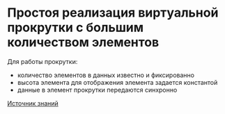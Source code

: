 # Простоя реализация виртуальной прокрутки с большим количеством элементов

Для работы прокрутки:

- количество элементов в данных известно и фиксированно
- высота элемента для отображения элемента задается константой
- данные в элемент прокрутки передаются синхронно

[Источник знаний][1]

[1]: https://blog.logrocket.com/virtual-scrolling-core-principles-and-basic-implementation-in-react/ 'virtual scrolling'
